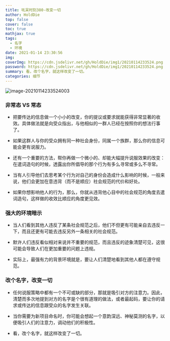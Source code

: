 ```yaml
---
title: 吼呆时刻380-改变一切
author: HoldDie
top: false
cover: false
toc: true
mathjax: true
tags:
  - 名字
  - 环境
date: 2021-01-14 23:30:56
img:
coverImg: https://cdn.jsdelivr.net/gh/HoldDie/img1/20210114233524.png
password: https://cdn.jsdelivr.net/gh/HoldDie/img1/20210114233524.png
summary: 看，改个名字，就这样改变了一切。
categories: 细节
---
```


![image-20210114233524003](https://cdn.jsdelivr.net/gh/HoldDie/img1/20210114233524.png)



### 非常态 VS 常态

- 把要传达的信息做一个小小的改变，你的提议或要求就能获得非常显著的收效。具体做法就是向受众指出，与他相似的一群人已经在按照你的想法行事了。

- 如果这群人与你的受众拥有同一种社会身份，同属一个族群，那么你的信息可能会更有说服力。

- 还有一个重要的方法，帮你再做一个微小的、却能大幅提升说服效果的改变：在遣词造句的时候，透露出你所倡导的那个行为有多么寻常或多么不寻常。

- 当有人引导他们去思考某个行为对自己的身份会造成什么影响的时候，一般来说，他们会更加在意违背（而不是顺应）社会规范的代价和好处。

- 如果你想影响他人的行为，那么，你就从违背他心目中的社会规范的角度去遣词造句，这样做的收效比顺应的角度更见效。

### 强大的环境暗示

- 当人们看到其他人违反了某条社会规范之后，他们不但更有可能亲自去违反一下，而且还更有可能去违反另外一条相关的社会规范。

- 默许人们违反看似相对来说并不重要的规范，而且违反的迹象清楚可见，这很可能会导致人们在更加重要的问题上违规。

- 实际上，最强有力的背景环境就是，要让人们清楚地看到其他人都在遵守规范。

### 改个名字，改变一切

- 任何说服策略中都有一个不可或缺的部分，那就是吸引对方的注意力。因此，清楚而多次地提到对方的名字是个很有道理的做法，或者最起码，要让你的请求或传达的信息跟受众的名字发生关联。

- 当你需要为新项目命名时，你可能会想起一个意韵深远、神秘莫测的名字，以便吸引人们的注意力，调动他们的积极性。

- 看，改个名字，就这样改变了一切。